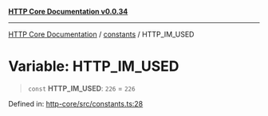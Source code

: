 [**HTTP Core Documentation v0.0.34**](../../README.md)

***

[HTTP Core Documentation](../../modules.md) / [constants](../README.md) / HTTP\_IM\_USED

# Variable: HTTP\_IM\_USED

> `const` **HTTP\_IM\_USED**: `226` = `226`

Defined in: [http-core/src/constants.ts:28](https://github.com/stonemjs/http-core/blob/31e23030575a56f9e3df3cf0d1fec6cbcbb56275/src/constants.ts#L28)
